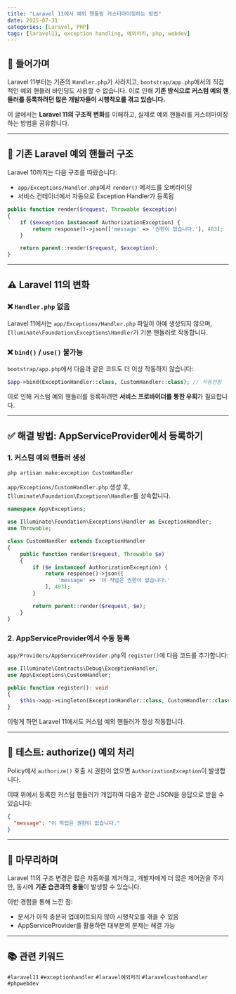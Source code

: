 ```yaml
---
title: "Laravel 11에서 예외 핸들링 커스터마이징하는 방법"
date: 2025-07-31
categories: [Laravel, PHP]
tags: [laravel11, exception handling, 예외처리, php, webdev]
---
```


## 🧩 들어가며

Laravel 11부터는 기존의 `Handler.php`가 사라지고, `bootstrap/app.php`에서의 직접적인 예외 핸들러 바인딩도 사용할 수 없습니다. 이로 인해 **기존 방식으로 커스텀 예외 핸들러를 등록하려던 많은 개발자들이 시행착오를 겪고 있습니다.**

이 글에서는 **Laravel 11의 구조적 변화**를 이해하고, 실제로 예외 핸들러를 커스터마이징하는 방법을 공유합니다.

---

## 📌 기존 Laravel 예외 핸들러 구조

Laravel 10까지는 다음 구조를 따랐습니다:

* `app/Exceptions/Handler.php`에서 `render()` 메서드를 오버라이딩
* 서비스 컨테이너에서 자동으로 Exception Handler가 등록됨

```php
public function render($request, Throwable $exception)
{
    if ($exception instanceof AuthorizationException) {
        return response()->json(['message' => '권한이 없습니다.'], 403);
    }

    return parent::render($request, $exception);
}
```

---

## ⚠️ Laravel 11의 변화

### ❌ `Handler.php` 없음

Laravel 11에서는 `app/Exceptions/Handler.php` 파일이 아예 생성되지 않으며, `Illuminate\Foundation\Exceptions\Handler`가 기본 핸들러로 작동합니다.

### ❌ `bind()` / `use()` 불가능

`bootstrap/app.php`에서 다음과 같은 코드도 더 이상 작동하지 않습니다:

```php
$app->bind(ExceptionHandler::class, CustomHandler::class); // 작동안함
```

이로 인해 커스텀 예외 핸들러를 등록하려면 **서비스 프로바이더를 통한 우회**가 필요합니다.

---

## ✅ 해결 방법: AppServiceProvider에서 등록하기

### 1. 커스텀 예외 핸들러 생성

```bash
php artisan make:exception CustomHandler
```

`app/Exceptions/CustomHandler.php` 생성 후, `Illuminate\Foundation\Exceptions\Handler`를 상속합니다.

```php
namespace App\Exceptions;

use Illuminate\Foundation\Exceptions\Handler as ExceptionHandler;
use Throwable;

class CustomHandler extends ExceptionHandler
{
    public function render($request, Throwable $e)
    {
        if ($e instanceof AuthorizationException) {
            return response()->json([
                'message' => '이 작업은 권한이 없습니다.'
            ], 403);
        }

        return parent::render($request, $e);
    }
}
```

### 2. AppServiceProvider에서 수동 등록

`app/Providers/AppServiceProvider.php`의 `register()`에 다음 코드를 추가합니다:

```php
use Illuminate\Contracts\Debug\ExceptionHandler;
use App\Exceptions\CustomHandler;

public function register(): void
{
    $this->app->singleton(ExceptionHandler::class, CustomHandler::class);
}
```

이렇게 하면 Laravel 11에서도 커스텀 예외 핸들러가 정상 작동합니다.

---

## 🧪 테스트: authorize() 예외 처리

Policy에서 `authorize()` 호출 시 권한이 없으면 `AuthorizationException`이 발생합니다.

이때 위에서 등록한 커스텀 핸들러가 개입하여 다음과 같은 JSON을 응답으로 받을 수 있습니다:

```json
{
  "message": "이 작업은 권한이 없습니다."
}
```

---

## 🧵 마무리하며

Laravel 11의 구조 변경은 많은 자동화를 제거하고, 개발자에게 더 많은 제어권을 주지만, 동시에 **기존 습관과의 충돌**이 발생할 수 있습니다.

이번 경험을 통해 느낀 점:

* 문서가 아직 충분히 업데이트되지 않아 시행착오를 겪을 수 있음
* AppServiceProvider를 활용하면 대부분의 문제는 해결 가능

---

## 📚 관련 키워드

`#laravel11` `#exceptionhandler` `#laravel예외처리` `#laravelcustomhandler` `#phpwebdev`
